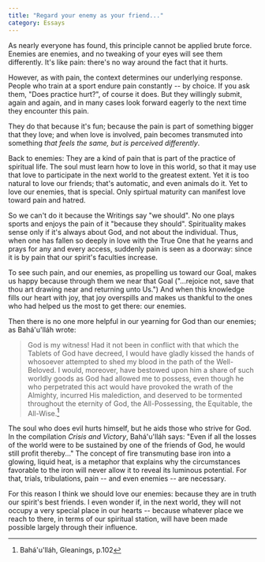 ```yaml
---
title: "Regard your enemy as your friend..."
category: Essays
---
```


As nearly everyone has found, this principle cannot be applied brute
force.  Enemies are enemies, and no tweaking of your eyes will see them
differently.  It's like pain: there's no way around the fact that it
hurts.

However, as with pain, the context determines our underlying response.
People who train at a sport endure pain constantly -- by choice.  If you
ask them, "Does practice hurt?", of course it does.  But they willingly
submit, again and again, and in many cases look forward eagerly to the
next time they encounter this pain.

They do that because it's fun; because the pain is part of something
bigger that they love; and when love is involved, pain becomes
transmuted into something *that feels the same, but is perceived
differently*.

Back to enemies: They are a kind of pain that is part of the practice of
spiritual life.  The soul must learn how to love in this world, so that
it may use that love to participate in the next world to the greatest
extent.  Yet it is too natural to love our friends; that's automatic,
and even animals do it.  Yet to love our enemies, that is special.  Only
spirtual maturity can manifest love toward pain and hatred.

So we can't do it because the Writings say "we should".  No one plays
sports and enjoys the pain of it "because they should".  Spirituality
makes sense only if it's always about God, and not about the individual.
Thus, when one has fallen so deeply in love with the True One that he
yearns and prays for any and every access, suddenly pain is seen as a
doorway: since it is by pain that our spirit's faculties increase.

To see such pain, and our enemies, as propelling us toward our Goal,
makes us happy because through them we near that Goal ("...rejoice not,
save that thou art drawing near and returning unto Us.")  And when this
knowledge fills our heart with joy, that joy overspills and makes us
thankful to the ones who had helped us the most to get there: our
enemies.

Then there is no one more helpful in our yearning for God than our
enemies; as Bahá'u'lláh wrote:

> God is my witness!  Had it not been in conflict with that which the
> Tablets of God have decreed, I would have gladly kissed the hands of
> whosoever attempted to shed my blood in the path of the Well-Beloved.
> I would, moreover, have bestowed upon him a share of such worldly
> goods as God had allowed me to possess, even though he who perpetrated
> this act would have provoked the wrath of the Almighty, incurred His
> malediction, and deserved to be tormented throughout the eternity of
> God, the All-Possessing, the Equitable, the All-Wise.[^1]

The soul who does evil hurts himself, but he aids those who strive for
God.  In the compilation *Crisis and Victory*, Bahá'u'lláh says: "Even if
all the losses of the world were to be sustained by one of the friends
of God, he would still profit thereby..." The concept of fire
transmuting base iron into a glowing, liquid heat, is a metaphor that
explains why the circumstances favorable to the iron will never allow it
to reveal its luminous potential.  For that, trials, tribulations, pain
-- and even enemies -- are necessary.

For this reason I think we should love our enemies: because they are in
truth our spirit's best friends.  I even wonder if, in the next world,
they will not occupy a very special place in our hearts -- because
whatever place we reach to there, in terms of our spiritual station,
will have been made possible largely through their influence.

[^1]:  Bahá'u'lláh, Gleanings, p.102


